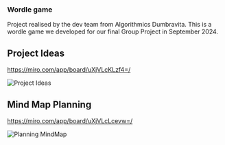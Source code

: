 ### Wordle game

Project realised by the dev team from Algorithmics Dumbravita.
This is a wordle game we developed for our final Group Project in September 2024.

## Project Ideas

https://miro.com/app/board/uXjVLcKLzf4=/

![Project Ideas](https://imgur.com/a/pAlnV1l)

## Mind Map Planning

https://miro.com/app/board/uXjVLcLcevw=/

![Planning MindMap](https://imgur.com/a/lVfWrNB)